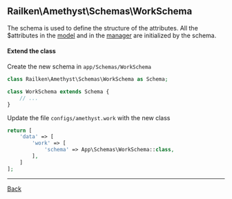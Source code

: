 ## Railken\Amethyst\Schemas\WorkSchema

The schema is used to define the structure of the attributes. All the $attributes in the [model](model.md) and in the [manager](manager.md) are initialized by the schema.

#### Extend the class

Create the new schema in `app/Schemas/WorkSchema`
```php
class Railken\Amethyst\Schemas\WorkSchema as Schema;

class WorkSchema extends Schema {
	// ...
}
```
Update the file `configs/amethyst.work` with the new class
```php
return [
    'data' => [
        'work' => [
            'schema' => App\Schemas\WorkSchema::class,
        ],
    ]
];
```

---
[Back](index.md)